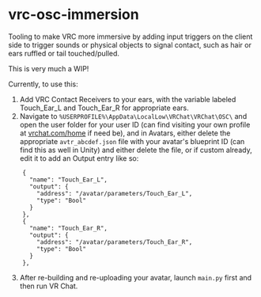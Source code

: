 # vrc-osc-immersion

Tooling to make VRC more immersive by adding input triggers on the client side to trigger sounds or physical objects to signal contact, such as hair or ears ruffled or tail touched/pulled.

This is very much a WIP!

Currently, to use this:

1. Add VRC Contact Receivers to your ears, with the variable labeled Touch_Ear_L and Touch_Ear_R for appropriate ears.
2. Navigate to `%USERPROFILE%\AppData\LocalLow\VRChat\VRChat\OSC\` and open the user folder for your user ID (can find visiting your own profile at [vrchat.com/home](https://vrchat.com/home/) if need be), and in Avatars, either delete the appropriate `avtr_abcdef.json` file with your avatar's blueprint ID (can find this as well in Unity) and either delete the file, or if custom already, edit it to add an Output entry like so:
```
    {
      "name": "Touch_Ear_L",
      "output": {
        "address": "/avatar/parameters/Touch_Ear_L",
        "type": "Bool"
      }
    },
    {
      "name": "Touch_Ear_R",
      "output": {
        "address": "/avatar/parameters/Touch_Ear_R",
        "type": "Bool"
      }
    },
```
3. After re-building and re-uploading your avatar, launch `main.py` first and then run VR Chat.